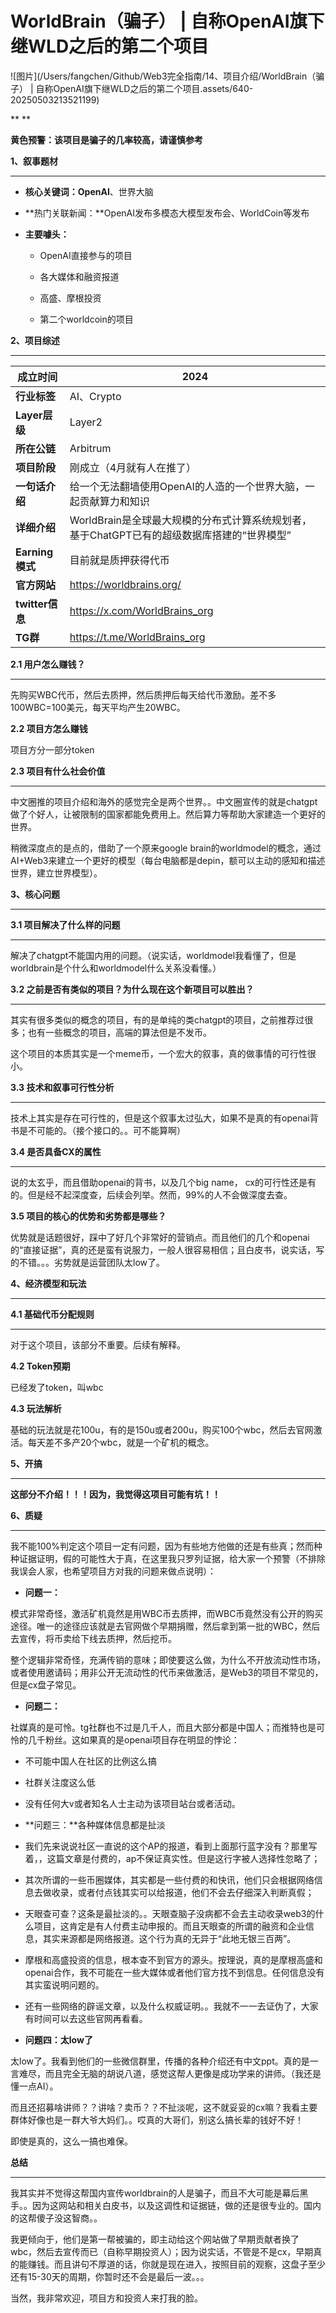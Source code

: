 # WorldBrain（骗子） | 自称OpenAI旗下继WLD之后的第二个项目



![图片](/Users/fangchen/Github/Web3完全指南/14、项目介绍/WorldBrain（骗子） | 自称OpenAI旗下继WLD之后的第二个项目.assets/640-20250503213521199)

**
**

**黄色预警：该项目是骗子的几率较高，请谨慎参考**











**1、叙事题材**



------



- **核心关键词：OpenAI**、世界大脑

- **热门关联新闻：**OpenAI发布多模态大模型发布会、WorldCoin等发布

- **主要噱头：**

	- OpenAI直接参与的项目

	- 各大媒体和融资报道

	- 高盛、摩根投资

	- 第二个worldcoin的项目

		

		









**2、项目综述**



------



| **成立时间**    | 2024                                                         |
| --------------- | ------------------------------------------------------------ |
| **行业标签**    | AI、Crypto                                                   |
| **Layer层级**   | Layer2                                                       |
| **所在公链**    | Arbitrum                                                     |
| **项目阶段**    | 刚成立（4月就有人在推了）                                    |
| **一句话介绍**  | 给一个无法翻墙使用OpenAI的人造的一个世界大脑，一起贡献算力和知识 |
| **详细介绍**    | WorldBrain是全球最大规模的分布式计算系统规划者，基于ChatGPT已有的超级数据库搭建的“世界模型” |
| **Earning模式** | 目前就是质押获得代币                                         |
| **官方网站**    | https://worldbrains.org/                                     |
| **twitter信息** | https://x.com/WorldBrains_org                                |
| **TG群**        | https://t.me/WorldBrains_org                                 |





**2.1 用户怎么赚钱？**

------

先购买WBC代币，然后去质押，然后质押后每天给代币激励。差不多100WBC=100美元，每天平均产生20WBC。





**2.2 项目方怎么赚钱**

项目方分一部分token





**2.3 项目有什么社会价值**

------

中文圈推的项目介绍和海外的感觉完全是两个世界。。中文圈宣传的就是chatgpt做了个好人，让被限制的国家都能免费用上。然后算力等帮助大家建造一个更好的世界。

稍微深度点的是点的，借助了一个原来google brain的worldmodel的概念，通过AI+Web3来建立一个更好的模型（每台电脑都是depin，额可以主动的感知和描述世界，建立世界模型）。













**3、核心问题**



------



**3.1 项目解决了什么样的问题**

------

解决了chatgpt不能国内用的问题。（说实话，worldmodel我看懂了，但是worldbrain是个什么和worldmodel什么关系没看懂。）





**3.2 之前是否有类似的项目？为什么现在这个新项目可以胜出？**

------

其实有很多类似的概念的项目，有的是单纯的类chatgpt的项目，之前推荐过很多；也有一些概念的项目，高端的算法但是不发币。

这个项目的本质其实是一个meme币，一个宏大的叙事，真的做事情的可行性很小。





**3.3 技术和叙事可行性分析**

------

技术上其实是存在可行性的，但是这个叙事太过弘大，如果不是真的有openai背书是不可能的。（接个接口的。。可不能算啊）





**3.4 是否具备CX的属性**

------

说的太玄乎，而且借助openai的背书，以及几个big name， cx的可行性还是有的。但是经不起深度查，后续会列举。然而，99%的人不会做深度去查。





**3.5 项目的核心的优势和劣势都是哪些？**

优势就是话题很好，踩中了好几个非常好的营销点。而且他们的几个和openai的“直接证据”，真的还是蛮有说服力，一般人很容易相信；且白皮书，说实话，写的不错。。。劣势就是运营团队太low了。













**4、经济模型和玩法**



------

**4.1 基础代币分配规则**

------

对于这个项目，该部分不重要。后续有解释。





**4.2 Token预期**

已经发了token，叫wbc





**4.3 玩法解析**

基础的玩法就是花100u，有的是150u或者200u，购买100个wbc，然后去官网激活。每天差不多产20个wbc，就是一个矿机的概念。













**5、开搞**



------



**这部分不介绍！！！因为，我觉得这项目可能有坑！！**









**6、质疑**



------



我不能100%判定这个项目一定有问题，因为有些地方他做的还是有些真；然而种种证据证明，假的可能性大于真，在这里我只罗列证据，给大家一个预警（不排除我误会人家，也希望项目方对我的问题来做点说明）：



- **问题一：**

模式非常奇怪，激活矿机竟然是用WBC币去质押，而WBC币竟然没有公开的购买途径。唯一的途径应该就是去官网做个早期捐赠，然后拿到第一批的WBC，然后去宣传，将币卖给下线去质押，然后挖币。

整个逻辑非常奇怪，充满传销的意味；即使要这么做，为什么不开放流动性市场，或者使用邀请码；用非公开无流动性的代币来做激活，是Web3的项目不常见的，但是cx盘子常见。



- **问题二：**

社媒真的是可怜。tg社群也不过是几千人，而且大部分都是中国人；而推特也是可怜的几千粉丝。这如果真的是openai项目存在明显的悖论：

- 不可能中国人在社区的比例这么搞
- 社群关注度这么低
- 没有任何大v或者知名人士主动为该项目站台或者活动。



- **问题三：**各种媒体信息都是扯淡

	

- 我们先来说说社区一直说的这个AP的报道，看到上面那行蓝字没有？那里写着，，这篇文章是付费的，ap不保证真实性。但是这行字被人选择性忽略了；
- 其次所谓的一些币圈媒体，其实都是一些付费的和快讯，他们只会根据网络信息去做收录，或者付点钱其实可以给报道，他们不会去仔细深入判断真假；
- 天眼查可查？这条是最扯淡的。。天眼查脑子没病都不会去主动收录web3的什么项目，这肯定是有人付费主动申报的。而且天眼查的所谓的融资和企业信息，其实来源都是网络报道。这个行为真的无异于“此地无银三百两”。
- 摩根和高盛投资的信息，根本查不到官方的源头。按理说，真的是摩根高盛和openai合作，我不可能在一些大媒体或者他们官方找不到信息。任何信息没有其实蛮说明问题的。
- 还有一些网络的辟谣文章，以及什么权威证明。。我就不一一去证伪了，大家有时间可以去这些官网再看看。





- **问题四：太low了**

太low了。我看到他们的一些微信群里，传播的各种介绍还有中文ppt。真的是一言难尽，而且完全无脑的胡说八道，感觉这帮人更像是成功学来的讲师。（我还是懂一点AI）。

而且还招募啥讲师？？讲啥？卖币？？不扯淡呢，这不就妥妥的cx嘛？我看主要群体好像也是一群大爷大妈们。。哎真的大哥们，别这么搞长辈的钱好不好！

即使是真的，这么一搞也难保。











**总结**



------



我其实并不觉得这帮国内宣传worldbrain的人是骗子，而且不大可能是幕后黑手。。因为这网站和相关白皮书，以及这调性和证据链，做的还是很专业的。国内的这帮傻子没这智商。。



我更倾向于，他们是第一帮被骗的，即主动给这个网站做了早期贡献者换了wbc，然后去宣传而已（自称早期投资人）；因为说实话，不管是不是cx，早期真的能赚钱。而且讲句不厚道的话，你就是现在进入，按照目前的观察，这盘子至少还有15-30天的周期，你暂时还不会是最后一波。。。



当然，我非常欢迎，项目方和投资人来打我的脸。

